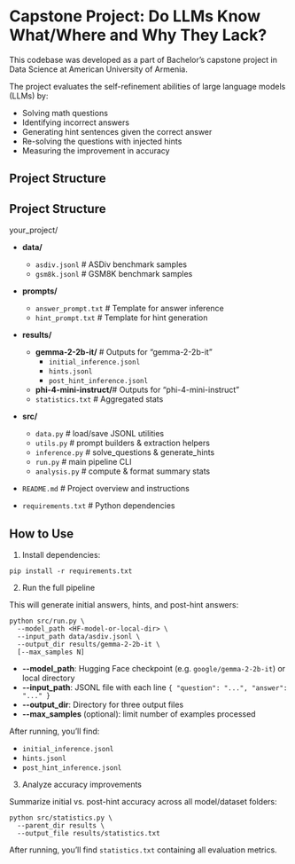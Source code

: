 # Capstone Project: Do LLMs Know What/Where and Why They Lack?

This codebase was developed as a part of Bachelor’s capstone project in Data Science at American University of Armenia.

The project evaluates the self-refinement abilities of large language models (LLMs) by:
- Solving math questions
- Identifying incorrect answers
- Generating hint sentences given the correct answer
- Re-solving the questions with injected hints
- Measuring the improvement in accuracy

## Project Structure

## Project Structure

your_project/  
- **data/**  
  - `asdiv.jsonl`           # ASDiv benchmark samples  
  - `gsm8k.jsonl`           # GSM8K benchmark samples  

- **prompts/**  
  - `answer_prompt.txt`     # Template for answer inference  
  - `hint_prompt.txt`       # Template for hint generation  

- **results/**  
  - **gemma-2-2b-it/**      # Outputs for “gemma-2-2b-it”  
    - `initial_inference.jsonl`  
    - `hints.jsonl`  
    - `post_hint_inference.jsonl`  
  - **phi-4-mini-instruct/**# Outputs for “phi-4-mini-instruct”  
  - `statistics.txt`        # Aggregated stats  

- **src/**  
  - `data.py`               # load/save JSONL utilities  
  - `utils.py`              # prompt builders & extraction helpers  
  - `inference.py`          # solve_questions & generate_hints  
  - `run.py`                # main pipeline CLI  
  - `analysis.py`           # compute & format summary stats  

- `README.md`               # Project overview and instructions  
- `requirements.txt`        # Python dependencies  

## How to Use

1. Install dependencies:

```
pip install -r requirements.txt
```

2. Run the full pipeline

This will generate initial answers, hints, and post-hint answers:

```
python src/run.py \
  --model_path <HF-model-or-local-dir> \
  --input_path data/asdiv.jsonl \
  --output_dir results/gemma-2-2b-it \
  [--max_samples N]
```

- **--model_path**: Hugging Face checkpoint (e.g. `google/gemma-2-2b-it`) or local directory  
- **--input_path**: JSONL file with each line `{ "question": "...", "answer": "..." }`  
- **--output_dir**: Directory for three output files  
- **--max_samples** (optional): limit number of examples processed  

After running, you’ll find:

- `initial_inference.jsonl`  
- `hints.jsonl`  
- `post_hint_inference.jsonl`  

3. Analyze accuracy improvements

Summarize initial vs. post-hint accuracy across all model/dataset folders:

```
python src/statistics.py \
  --parent_dir results \
  --output_file results/statistics.txt
```

After running, you’ll find `statistics.txt` containing all evaluation metrics.
